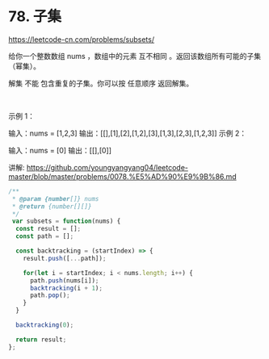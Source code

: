 # 78. 子集

https://leetcode-cn.com/problems/subsets/


给你一个整数数组 nums ，数组中的元素 互不相同 。返回该数组所有可能的子集（幂集）。

解集 不能 包含重复的子集。你可以按 任意顺序 返回解集。

 

示例 1：

输入：nums = [1,2,3]
输出：[[],[1],[2],[1,2],[3],[1,3],[2,3],[1,2,3]]
示例 2：

输入：nums = [0]
输出：[[],[0]]


讲解:
https://github.com/youngyangyang04/leetcode-master/blob/master/problems/0078.%E5%AD%90%E9%9B%86.md


```js
/**
 * @param {number[]} nums
 * @return {number[][]}
 */
 var subsets = function(nums) {
  const result = [];
  const path = [];

  const backtracking = (startIndex) => {
    result.push([...path]);

    for(let i = startIndex; i < nums.length; i++) {
      path.push(nums[i]);
      backtracking(i + 1);
      path.pop();
    }
  }

  backtracking(0);

  return result;
};
```
